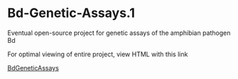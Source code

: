 # Bd-Genetic-Assays.1
Eventual open-source project for genetic assays of the amphibian pathogen Bd

For optimal viewing of entire project, view HTML with this link

[BdGeneticAssays](https://htmlpreview.github.io/?)
